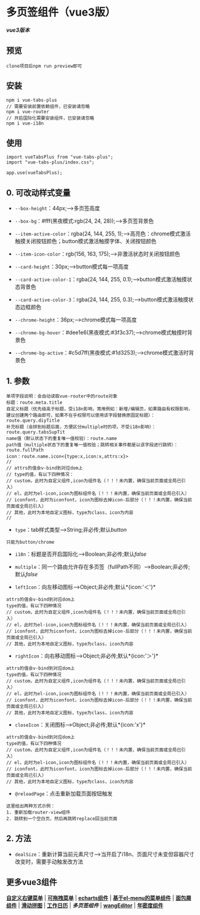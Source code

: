 # 多页签组件（vue3版）
***vue3版本***

## 预览
	clone项目后npm run preview即可

## 安装
	npm i vue-tabs-plus
	// 需要安装前置依赖组件，已安装请忽略
	npm i vue-router
	// 开启国际化需要安装组件，已安装请忽略
	npm i vue-i18n

## 使用
	import vueTabsPlus from "vue-tabs-plus";
	import "vue-tabs-plus/index.css";
	
	app.use(vueTabsPlus);


## 0. 可改动样式变量
* `--box-height`：44px;-->多页签高度

* `--box-bg`：#fff(黑夜模式:rgb(24, 24, 28));-->多页签背景色

* `--item-active-color`：rgba(24, 144, 255, 1);-->高亮色：chrome模式激活触摸关闭按钮颜色；button模式激活触摸字体、关闭按钮颜色

* `--item-icon-color`：rgb(156, 163, 175);-->非激活状态时关闭按钮颜色

* `--card-height`：30px;-->button模式每一项高度

* `--card-active-color-1`：rgba(24, 144, 255, 0.1);-->button模式激活触摸状态背景色

* `--card-active-color-3`：rgba(24, 144, 255, 0.3);-->button模式激活触摸状态边框颜色

* `--chrome-height`：36px;-->chrome模式每一项高度

* `--chrome-bg-hover`：#dee1e6(黑夜模式:#3f3c37);-->chrome模式触摸时背景色

* `--chrome-bg-active`：#c5d7ff(黑夜模式:#1d3253);-->chrome模式激活时背景色


## 1. 参数
	单项字段说明：会自动读取vue-router中的route对象
	标题：route.meta.title
	自定义标题（优先级高于标题，受i18n影响，常用例如：新增/编辑页，如果路由有权限影响，建议创建两个路由即可，如果不在乎权限可以使用该字段替换原固定标题）：route.query.diyTitle
	补充标题（会拼到标题后面，方便区分multiple时的项，不受i18n影响）：route.query.tabsSupTit
	name值（默认状态下的重复唯一值校验）：route.name
	path值（multiple状态下的重复唯一值校验；跳转相关事件都是以该字段进行跳转）：route.fullPath
	icon：route.name.icon<{type:x,icon:x,attrs:x}>
	//
	// attrs的值会v-bind到对应dom上
	// type的值，有以下四种情况：
	// custom，此时为自定义组件,icon为组件名（！！！未内置，确保当前页面或全局已引入）
	// el，此时为el-icon,icon为图标组件名（！！！未内置，确保当前页面或全局已引入）
	// iconfont，此时为iconfont，icon为图标去掉icon-后部分（！！！未内置，确保当前页面或全局已引入）
	// 其他，此时为本地自定义图标，type为class，icon为内容
	//

* `type`：tab样式类型-->String;非必传;默认*button*
>
	只能为button/chrome
>

* `i18n`：标题是否开启国际化-->Boolean;非必传;默认*false*

* `multiple`：同一个路由允许存在多页签（fullPath不同）-->Boolean;非必传;默认*false*

* `leftIcon`：向左移动图标-->Object;非必传;默认*{icon:'＜'}*
>
	attrs的值会v-bind到对应dom上
	type的值，有以下四种情况
	// custom，此时为自定义组件,icon为组件名（！！！未内置，确保当前页面或全局已引入）
	// el，此时为el-icon,icon为图标组件名（！！！未内置，确保当前页面或全局已引入）
	// iconfont，此时为iconfont，icon为图标去掉icon-后部分（！！！未内置，确保当前页面或全局已引入）
	// 其他，此时为本地自定义图标，type为class，icon为内容
>

* `rightIcon`：向右移动图标-->Object;非必传;默认*{icon:'＞'}*
>
	attrs的值会v-bind到对应dom上
	type的值，有以下四种情况
	// custom，此时为自定义组件,icon为组件名（！！！未内置，确保当前页面或全局已引入）
	// el，此时为el-icon,icon为图标组件名（！！！未内置，确保当前页面或全局已引入）
	// iconfont，此时为iconfont，icon为图标去掉icon-后部分（！！！未内置，确保当前页面或全局已引入）
	// 其他，此时为本地自定义图标，type为class，icon为内容
>

* `closeIcon`：关闭图标-->Object;非必传;默认*{icon:'x'}*
>
	attrs的值会v-bind到对应dom上
	type的值，有以下四种情况
	// custom，此时为自定义组件,icon为组件名（！！！未内置，确保当前页面或全局已引入）
	// el，此时为el-icon,icon为图标组件名（！！！未内置，确保当前页面或全局已引入）
	// iconfont，此时为iconfont，icon为图标去掉icon-后部分（！！！未内置，确保当前页面或全局已引入）
	// 其他，此时为本地自定义图标，type为class，icon为内容
>

* `@reloadPage`：点击重新加载页面按钮触发
>
	这里给出两种方式示例：
	1. 重新加载router-view组件
	2. 跳转到一个空白页，然后再跳转replace回当前页面
>


## 2. 方法
* `dealSize`：重新计算当前元素尺寸-->当开启了i18n、页面尺寸未变但容器尺寸改变时，需要手动触发改方法


## 更多vue3组件
[**自定义右键菜单**](https://github.com/QuietHear/vue-diy-rightmenu-plus '右键新窗口浏览') | [**可拖拽菜单**](https://github.com/QuietHear/vue-drag-menu-plus '右键新窗口浏览') | [**echarts组件**](https://github.com/QuietHear/vue-echarts-block-plus '右键新窗口浏览') | [**基于el-menu的菜单组件**](https://github.com/QuietHear/vue-ele-nav-plus '右键新窗口浏览') | [**面包屑组件**](https://github.com/QuietHear/vue-permission-breads-plus '右键新窗口浏览') | [**滑动拼图**](https://github.com/QuietHear/vue-puzzle-slider-plus '右键新窗口浏览') | [**工作日历**](https://github.com/QuietHear/vue-shop-calendar-plus '右键新窗口浏览') | ***多页签组件*** | [**wangEditor**](https://github.com/QuietHear/vue-wangEditor-block-plus '右键新窗口浏览') | [**年密度组件**](https://github.com/QuietHear/vue-year-density-plus '右键新窗口浏览')